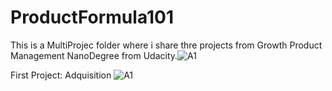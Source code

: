 # ProductFormula101
This is a MultiProjec folder where i share thre projects from Growth Product Management NanoDegree from Udacity.![A1](https://user-images.githubusercontent.com/109490056/184507528-ab45e215-9b64-40d5-bbf6-7bfebfaaa151.PNG)

First Project: Adquisition
 ![A1](https://user-images.githubusercontent.com/109490056/184507537-e1f247c0-b5b4-45ba-a8cd-424921512f2f.PNG)
